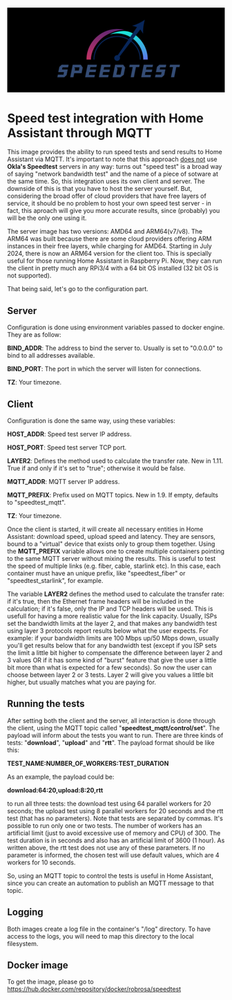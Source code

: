 ![Project Logo](https://raw.githubusercontent.com/rpr1972/speedtest-mqtt/main/logo.png)
# Speed test integration with Home Assistant through MQTT

This image provides the ability to run speed tests and send results to Home Assistant via MQTT. It's important to note that this approach <u>does not</u> use **Okla's Speedtest** servers in any way: turns out "speed test" is a broad way of saying "network bandwidth test" and the name of a piece of sotware at the same time. So, this integration uses its own client and server. The downside of this is that you have to host the server yourself. But, considering the broad offer of cloud providers that have free layers of service, it should be no problem to host your own speed test server - in fact, this aproach will give you more accurate results, since (probably) you will be the only one using it.

The server image has two versions: AMD64 and ARM64(v7/v8). The ARM64 was built because there are some cloud providers offering ARM instances in their free layers, while charging for AMD64. Starting in July 2024, there is now an ARM64 version for the client too. This is specially useful for those running Home Assistant in Raspberry Pi. Now, they can run the client in pretty much any RPi3/4 with a 64 bit OS installed (32 bit OS is not supported).

That being said, let's go to the configuration part.

## Server

Configuration is done using environment variables passed to docker engine. They are as follow:

**BIND_ADDR**: The address to bind the server to. Usually is set to "0.0.0.0" to bind to all addresses available.

**BIND_PORT**: The port in which the server will listen for connections.

**TZ**: Your timezone.

## Client

Configuration is done the same way, using these variables:

**HOST_ADDR**: Speed test server IP address.

**HOST_PORT**: Speed test server TCP port.

**LAYER2**: Defines the method used to calculate the transfer rate. New in 1.11. True if and only if it's set to "true"; otherwise it would be false.

**MQTT_ADDR**: MQTT server IP address.

**MQTT_PREFIX**: Prefix used on MQTT topics. New in 1.9. If empty, defaults to "speedtest_mqtt".

**TZ**: Your timezone.

Once the client is started, it will create all necessary entities in Home Assistant: download speed, upload speed and latency. They are sensors, bound to a "virtual" device that exists only to group them together. Using the **MQTT_PREFIX** variable allows one to create multiple containers pointing to the same MQTT server without mixing the results. This is useful to test the speed of multiple links (e.g. fiber, cable, starlink etc). In this case, each container must have an unique prefix, like "speedtest_fiber" or "speedtest_starlink", for example.

The variable **LAYER2** defines the method used to calculate the transfer rate: if it's true, then the Ethernet frame headers will be included in the calculation; if it's false, only the IP and TCP headers will be used. This is usefull for having a more realistic value for the link capacity. Usually, ISPs set the bandwidth limits at the layer 2, and that makes any bandwidth test using layer 3 protocols report results below what the user expects. For example: if your bandwidth limits are 100 Mbps up/50 Mbps down, usually you'll get results below that for any bandwidth test (except if you ISP sets the limit a little bit higher to compensate the difference between layer 2 and 3 values OR if it has some kind of "burst" feature that give the user a little bit more than what is expected for a few seconds). So now the user can choose between layer 2 or 3 tests. Layer 2 will give you values a little bit higher, but usually matches what you are paying for.

## Running the tests

After setting both the client and the server, all interaction is done through the client, using the MQTT topic called "**speedtest_mqtt/control/set**". The payload will inform about the tests you want to run. There are three kinds of tests: "**download**", "**upload**" and "**rtt**". The payload format should be like this:

**TEST_NAME:NUMBER_OF_WORKERS:TEST_DURATION**

As an example, the payload could be:

**download:64:20,upload:8:20,rtt**

to run all three tests: the download test using 64 parallel workers for 20 seconds; the upload test using 8 parallel workers for 20 seconds and the rtt test (that has no parameters). Note that tests are separated by commas. It's possible to run only one or two tests. The number of workers has an artificial limit (just to avoid excessive use of memory and CPU) of 300. The test duration is in seconds and also has an artificial limit of 3600 (1 hour). As written above, the rtt test does not use any of these parameters. If no parameter is informed, the chosen test will use default values, which are 4 workers for 10 seconds.

So, using an MQTT topic to control the tests is useful in Home Assistant, since you can create an automation to publish an MQTT message to that topic.

## Logging

Both images create a log file in the container's "/log" directory. To have access to the logs, you will need to map this directory to the local filesystem.

## Docker image

To get the image, please go to https://hub.docker.com/repository/docker/robrosa/speedtest


